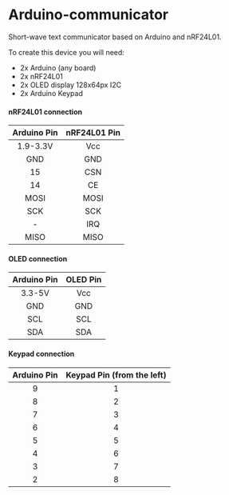 # Arduino-communicator
Short-wave text communicator based on Arduino and nRF24L01.

To create this device you will need:
- 2x Arduino (any board)
- 2x nRF24L01
- 2x OLED display 128x64px I2C
- 2x Arduino Keypad

#### nRF24L01 connection
|Arduino Pin|nRF24L01 Pin|
|:-:|:-:|
|1.9-3.3V|Vcc|
|GND|GND|
|15|CSN|
|14|CE|
|MOSI|MOSI|
|SCK|SCK|
|-|IRQ|
|MISO|MISO|

#### OLED connection
|Arduino Pin|OLED Pin|
|:-:|:-:|
|3.3-5V|Vcc|
|GND|GND|
|SCL|SCL|
|SDA|SDA|

#### Keypad connection
|Arduino Pin|Keypad Pin (from the left)|
|:-:|:-:|
|9|1|
|8|2|
|7|3|
|6|4|
|5|5|
|4|6|
|3|7|
|2|8|

